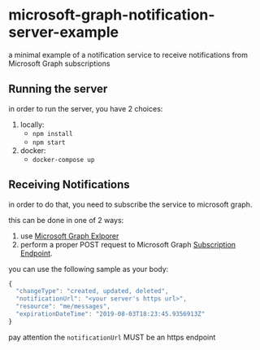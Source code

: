 # microsoft-graph-notification-server-example

a minimal example of a notification service to receive notifications from Microsoft Graph subscriptions

## Running the server

in order to run the server, you have 2 choices:

1. locally:
    * `npm install`
    * `npm start`
2. docker:
    * `docker-compose up`

## Receiving Notifications

in order to do that, you need to subscribe the service to microsoft graph.

this can be done in one of 2 ways:

1. use [Microsoft Graph Exlporer](https://developer.microsoft.com/en-us/graph/graph-explorer)
2. perform a proper POST request to Microsoft Graph [Subscription Endpoint](https://graph.microsoft.com/v1.0/subscriptions).

you can use the following sample as your body:

```js
{
  "changeType": "created, updated, deleted",
  "notificationUrl": "<your server's https url>",
  "resource": "me/messages",
  "expirationDateTime": "2019-08-03T18:23:45.9356913Z"
}
```

pay attention the `notificationUrl` MUST be an https endpoint
